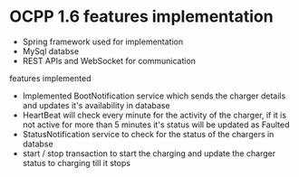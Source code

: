 # OCPP 1.6 features implementation


* Spring framework used for implementation 
* MySql databse 
* REST APIs and WebSocket for communication 

features implemented

* Implemented BootNotification service which sends the charger details and updates it's availability in database
* HeartBeat will check every minute for the activity of the charger, if it is not active for more than 5 minutes it's status will be updated as Faulted
* StatusNotification service to check for the status of the chargers in databse
* start / stop transaction to start the charging  and update the charger status to charging till it stops
